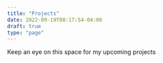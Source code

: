 ```yaml
---
title: "Projects"
date: 2022-09-19T08:17:54-04:00
draft: true
type: "page"
---
```


Keep an eye on this space for my upcoming projects
